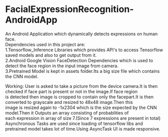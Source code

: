 # FacialExpressionRecognition-AndroidApp

An Android Application which dynamically detects expressions on human face.<br />
Dependencies used in this project are:<br/>
1.Tensorflow_Inference Libraries which provides API's to access Tensorflow saved models and also to get output from it.<br />
2.Android Google Vision FaceDetection Dependencies which is used to detect the face region in the input image from camera.<br />
3.Pretrained Model is kept in assets folder.Its a big size file which contains the CNN model.

Working:
       User is asked to take a picture from the device camera.It is then checked if face part is present or not in the image.If face  region<br />
       is detected then image is cropped to contain only the facepart.It is then converted to grayscale and resized to 48x48 image.Then this<br />
       image is resized again to -1x2304 which is the size expected by the CNN model.Then it Outputs an array consisting of  probablities of <br/>
       each expression in array of size 7.(Since 7 expressions are present in total) <br />
       Asynchronous Tasks are used since loading of tensorflow libs and pretrained model takes lot of time.Using AsyncTask UI is made responsive.
       
